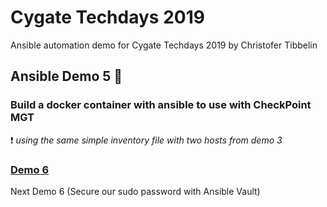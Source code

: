 # Cygate Techdays 2019
Ansible automation demo for Cygate Techdays 2019 by Christofer Tibbelin

## Ansible Demo 5 :whale:

### Build a docker container with ansible to use with CheckPoint MGT

:exclamation: *using the same simple inventory file with two hosts from demo 3*


### [Demo 6 ](../demo6/)
Next Demo 6 (Secure our sudo password with Ansible Vault)
